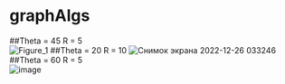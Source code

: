 # graphAlgs
##Theta = 45 R = 5  
![Figure_1](https://user-images.githubusercontent.com/56964428/209480764-854d4fb7-2ca0-4df9-9275-672555cdcd3f.png)
##Theta = 20 R = 10
![Снимок экрана 2022-12-26 033246](https://user-images.githubusercontent.com/56964428/209480771-7d7d8f10-4eb3-43c4-8a04-45a0d2c56677.png)  
##Theta = 60 R = 5  
![image](https://user-images.githubusercontent.com/56964428/209480848-c9906a1d-4dd7-4b1e-89ce-9a516cdfcb7d.png)
